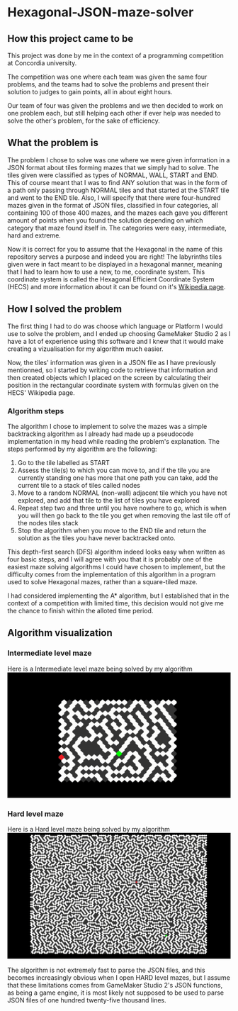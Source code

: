 # Hexagonal-JSON-maze-solver
## How this project came to be
This project was done by me in the context of a programming competition at Concordia university.

The competition was one where each team was given the same four problems, and the teams had to solve the problems and present their solution to judges to gain points, all in about eight hours.

Our team of four was given the problems and we then decided to work on one problem each, but still helping each other if ever help was needed to solve the other's problem, for the sake of efficiency.

## What the problem is
The problem I chose to solve was one where we were given information in a JSON format about tiles forming mazes that we simply had to solve. The tiles given were classified as types of NORMAL, WALL, START and END. This of course meant
that I was to find ANY solution that was in the form of a path only passing through NORMAL tiles and that started at the START tile and went to the END tile. Also, I will specify that there were four-hundred mazes given in the format of JSON files, classified
in four categories, all containing 100 of those 400 mazes, and the mazes each gave you different amount of points when you found the solution depending on which category that maze found itself in. The categories were easy, intermediate, hard and extreme.

Now it is correct for you to assume that the Hexagonal in the name of this repository serves a purpose and indeed you are right! The labyrinths tiles given were in fact meant to be displayed in a hexagonal manner, meaning that I had to learn how to use a new, to me, coordinate system.
This coordinate system is called the Hexagonal Efficient Coordinate System (HECS) and more information about it can be found on it's [Wikipedia page](https://en.wikipedia.org/wiki/Hexagonal_Efficient_Coordinate_System).

## How I solved the problem
The first thing I had to do was choose which language or Platform I would use to solve the problem, and I ended up choosing GameMaker Studio 2 as I have a lot of experience using this software and I knew that it would make creating a vizualisation for my algorithm much easier.

Now, the tiles' information was given in a JSON file as I have previously mentionned, so I started by writing code to retrieve that information and then created objects which I placed on the screen by calculating their position in the rectangular coordinate system with formulas given on the 
HECS' Wikipedia page.

### Algorithm steps
The algorithm I chose to implement to solve the mazes was a simple backtracking algorithm as I already had made up a pseudocode implementation in my head while reading the problem's explanation. The steps performed by my algorithm are the following:
1. Go to the tile labelled as START
2. Assess the tile(s) to which you can move to, and if the tile you are currently standing one has more that one path you can take, add the current tile to a stack of tiles called nodes
3. Move to a random NORMAL (non-wall) adjacent tile which you have not explored, and add that tile to the list of tiles you have explored
4. Repeat step two and three until you have nowhere to go, which is when you will then go back to the tile you get when removing the last tile off of the nodes tiles stack
5. Stop the algorithm when you move to the END tile and return the solution as the tiles you have never backtracked onto.

This depth-first search (DFS) algorithm indeed looks easy when written as four basic steps, and I will agree with you that it is probably one of the easiest maze solving algorithms I could have chosen to implement, but the difficulty comes from the implementation of this 
algorithm in a program used to solve Hexagonal mazes, rather than a square-tiled maze.

I had considered implementing the A* algorithm, but I established that in the context of a competition with limited time, this decision would not give me the chance to finish within the alloted time period.

## Algorithm visualization
### Intermediate level maze
Here is a Intermediate level maze being solved by my algorithm
![](IntermediateMaze.gif)

### Hard level maze
Here is a Hard level maze being solved by my algorithm
![](HardMaze.gif)

The algorithm is not extremely fast to parse the JSON files, and this becomes increasingly obvious when I open HARD level mazes, but I assume that these limitations comes from GameMaker Studio 2's JSON functions, as being a game engine, it is most likely not supposed to be used to parse JSON files of one hundred twenty-five thousand lines.
